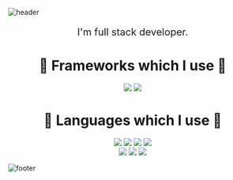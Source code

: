 ![header](https://capsule-render.vercel.app/api?type=wave&color=0:009FFF,100:ec2F4B&height=400&section=&text=Park%20Sun%20Hyeong&fontColor=ffffff&fontSize=90&desc=Full%20Stack%20Developer.&animation=scaleIn)

<p align="center" style="font-size:20px;">
    I'm full stack developer. <br>
</p>

<div align="center">
    <h1  align="center"> 🎨  Frameworks which I use 🎨 </h1>
    <img src="https://img.shields.io/badge/React-61DAFB?style=flat-square&logo=React&logoColor=black"/></a>
    <img src="https://img.shields.io/badge/Flutter-02569B?style=flat-square&logo=Flutter&logoColor=white"/></a>
</div>

<h1 align="center"> 🔨 Languages which I use 🔨 </h1>

<div align="center">
    <img src="https://img.shields.io/badge/Java-007396?style=flat-square&logo=Java&logoColor=white"/></a>
    <img src="https://img.shields.io/badge/Dart-0175C2?style=flat-square&logo=Dart&logoColor=white"/></a>
    <img src="https://img.shields.io/badge/MySQL-4479A1?style=flat-square&logo=MySQL&logoColor=white"/></a>
    <img src="https://img.shields.io/badge/HTML5-E34F26?style=flat-square&logo=HTML5&logoColor=white"/></a>
    <br>
    <img src="https://img.shields.io/badge/CSS-1572B6?style=flat-square&logo=CSS3&logoColor=white"/></a>
    <img src="https://img.shields.io/badge/JavaScript-F7DF1E?style=flat-square&logo=JavaScript&logoColor=black"/></a>
    <img src="https://img.shields.io/badge/TypeScript-3178C6?style=flat-square&logo=TypeScript&logoColor=white"/></a>
</div>

![footer](https://capsule-render.vercel.app/api?type=wave&color=100:009FFF,0:ec2F4B&height=200&section=footer&animation=scaleIn)
